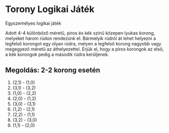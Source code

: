 
# Torony Logikai Játék
Egyszemélyes logikai játék

Adott 4-4 különböző méretű, piros és kék színű közepen lyukas korong, melyeket három rúdon rendezünk el. Bármelyik rúdról át lehet helyezni a legfelső korongot egy olyan rúdra, melyen a legfelső korong nagyobb vagy megegyező méretű az áthelyezettel. Érjük el, hogy a piros korongok az első, a kék korongok pedig a második rúdra kerüljenek.

## Megoldás: 2-2 korong esetén
   1. (2,1) - (1,0)
   2. (3,1) - (3,2)
   3. (1,0) - (2,2)
   4. (2,0) - (1,2)
   5. (3,0) - (3,1)
   6. (1,2) - (2,1)
   7. (2,2) - (1,1)
   8. (3,2) - (3,0)
   9. (1,1) - (2,0)

